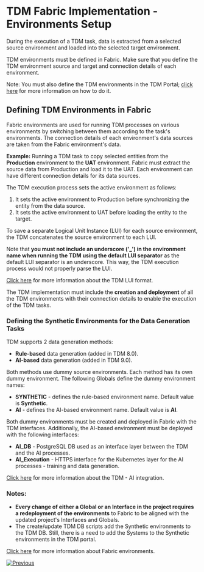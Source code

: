 # TDM Fabric Implementation - Environments Setup

During the execution of a TDM task, data is extracted from a selected source environment and loaded into the selected target environment.

TDM environments must be defined in Fabric. Make sure that you define the TDM environment source and target and connection details of each environment. 

Note: You must also define the TDM environments in the TDM Portal; [click here](/articles/TDM/tdm_gui/07_tdm_gui_environment_overview.md) for more information on how to do it.  


## Defining TDM Environments in Fabric

Fabric environments are used for running TDM processes on various environments by switching between them according to the task's environments. The connection details of each environment's data sources are taken from the Fabric environment's data.

**Example:** Running a TDM task to copy selected entities from the **Production** environment to the **UAT** environment. Fabric must extract the source data from Production and load it to the UAT. Each environment can have different connection details for its data sources. 

The TDM execution process sets the active environment as follows:

   1. It sets the active environment to Production before synchronizing the entity from the data source.
   2. It sets the active environment to UAT before loading the entity to the target.

 To save a separate Logical Unit Instance (LUI) for each source environment, the TDM concatenates the source environment to each LUI.

Note that **you must not include an underscore ('_') in the environment name when running the TDM using the default LUI separator** as the default LUI separator is an underscore. This way, the TDM execution process would not properly parse the LUI.

 [Click here](01_tdm_set_instance_per_env_and_version.md) for more information about the TDM LUI format. 

The TDM implementation must include the **creation and deployment** of all the TDM environments with their connection details to enable the execution of the TDM tasks. 

### Defining the Synthetic Environments for the Data Generation Tasks

TDM supports 2 data generation methods:

- **Rule-based** data generation (added in TDM 8.0).
- **AI-based** data generation (added in TDM 9.0).

Both methods use dummy source environments. Each method has its own dummy environment. The following Globals define the dummy environment names:

- **SYNTHETIC** - defines the rule-based environment name. Default value is **Synthetic**.
- **AI** - defines the AI-based environment name. Default value is **AI**. 

Both dummy environments must be created and deployed in Fabric with the TDM interfaces. Additionally, the AI-based environment must be deployed with the following interfaces:

- **AI_DB** - PostgreSQL DB used as an interface layer between the TDM and the AI processes. 
- **AI_Execution** - HTTPS interface for the Kubernetes layer for the AI processes - training and data generation.

[Click here](17_tdm_ai_generation_implementation.md) for more information about the TDM - AI integration.  

### Notes:

- **Every change of either a Global or an Interface in the project requires a redeployment of the environments** to Fabric to be aligned with the updated project's Interfaces and Globals.
- The create/update TDM DB scripts add the Synthetic environments to the TDM DB. Still, there is a need to add the Systems to the Synthetic environments in the TDM portal.

[Click here](/articles/25_environments/02_create_new_environment.md) for more information about Fabric environments.

[![Previous](/articles/images/Previous.png)](16_tdm_data_generation_implementation.md)
